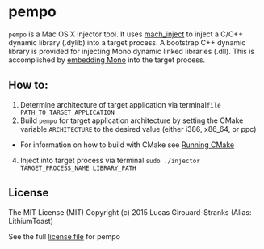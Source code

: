 # pempo

```pempo``` is a Mac OS X injector tool. It uses [mach_inject](https://github.com/rentzsch/mach_inject) to inject a C/C++ dynamic library (.dylib) into a target process. A bootstrap C++ dynamic library is provided for injecting Mono dynamic linked libraries (.dll). This is accomplished by [embedding Mono](http://www.mono-project.com/docs/advanced/embedding/) into the target process.

## How to:

1. Determine architecture of target application via terminal```file PATH_TO_TARGET_APPLICATION```
2. Build ```pempo``` for target application architecture by setting the CMake variable ```ARCHITECTURE``` to the desired value (either i386, x86_64, or ppc)
  * For information on how to build with CMake see [Running CMake](http://www.cmake.org/runningcmake/)
4. Inject into target process via terminal ```sudo ./injector TARGET_PROCESS_NAME LIBRARY_PATH```

## License

The MIT License (MIT)
Copyright (c) 2015 Lucas Girouard-Stranks (Alias: LithiumToast)

See the full [license file](LICENSE) for pempo
